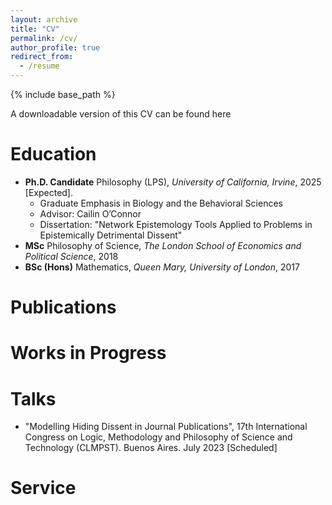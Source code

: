 ```yaml
---
layout: archive
title: "CV"
permalink: /cv/
author_profile: true
redirect_from:
  - /resume
---
```


{% include base_path %}

A downloadable version of this CV can be found here

Education
======
* **Ph.D. Candidate** Philosophy (LPS), *University of California, Irvine*, 2025 [Expected].
  * Graduate Emphasis in Biology and the Behavioral Sciences
  * Advisor: Cailin O’Connor
  * Dissertation: "Network Epistemology Tools Applied to Problems in Epistemically Detrimental Dissent"   
* **MSc**  Philosophy of Science, *The London School of Economics and Political Science*, 2018
* **BSc (Hons)** Mathematics, *Queen Mary, University of London*, 2017

Publications
======


Works in Progress
======


Talks
======
* "Modelling Hiding Dissent in Journal Publications", 17th International Congress on Logic, Methodology and Philosophy of Science and Technology (CLMPST). Buenos Aires. July 2023 [Scheduled]



Service
======

